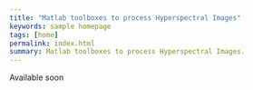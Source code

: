 ```yaml
---
title: "Matlab toolboxes to process Hyperspectral Images"
keywords: sample homepage
tags: [home]
permalink: index.html
summary: Matlab toolboxes to process Hyperspectral Images.
---
```

Available soon